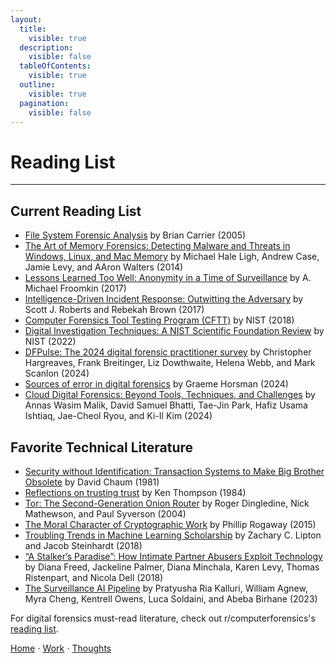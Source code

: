 ```yaml
---
layout:
  title:
    visible: true
  description:
    visible: false
  tableOfContents:
    visible: true
  outline:
    visible: true
  pagination:
    visible: false
---
```


# Reading List

***

## Current Reading List

- [File System Forensic Analysis](https://www.amazon.com/System-Forensic-Analysis-Brian-Carrier/dp/0321268172) by Brian Carrier (2005)
- [The Art of Memory Forensics: Detecting Malware and Threats in Windows, Linux, and Mac Memory](http://smile.amazon.com/Art-Memory-Forensics-Detecting-Malware/dp/1118825098) by Michael Hale Ligh, Andrew Case, Jamie Levy, and AAron Walters (2014)
- [Lessons Learned Too Well: Anonymity in a Time of Surveillance](https://repository.law.miami.edu/cgi/viewcontent.cgi?article=1311&context=fac_articles) by A. Michael Froomkin (2017)
- [Intelligence-Driven Incident Response: Outwitting the Adversary](https://www.amazon.com/Intelligence-Driven-Incident-Response-Outwitting-Adversary/dp/1491934948) by Scott J. Roberts and Rebekah Brown (2017)
- [Computer Forensics Tool Testing Program (CFTT)](https://www.nist.gov/itl/ssd/software-quality-group/computer-forensics-tool-testing-program-cftt) by NIST (2018)
- [Digital Investigation Techniques: A NIST Scientific Foundation Review](https://www.nist.gov/publications/digital-investigation-techniques-nist-scientific-foundation-review) by NIST (2022)
- [DFPulse: The 2024 digital forensic practitioner survey](https://www.sciencedirect.com/science/article/pii/S2666281724001719#fn0030) by Christopher Hargreaves, Frank Breitinger, Liz Dowthwaite, Helena Webb, and Mark Scanlon (2024) 
- [Sources of error in digital forensics](https://www.sciencedirect.com/science/article/pii/S2666281724000027) by Graeme Horsman (2024)
- [Cloud Digital Forensics: Beyond Tools, Techniques, and Challenges](https://pmc.ncbi.nlm.nih.gov/articles/PMC10819343/pdf/sensors-24-00433.pdf) by Annas Wasim Malik, David Samuel Bhatti, Tae-Jin Park, Hafiz Usama Ishtiaq, Jae-Cheol Ryou, and Ki-Il Kim (2024)

## Favorite Technical Literature

- [Security without Identification: Transaction Systems to Make Big Brother Obsolete](https://dl.acm.org/doi/abs/10.1145/4372.4373) by David Chaum (1981)
- [Reflections on trusting trust](https://dl.acm.org/doi/10.1145/358198.358210) by Ken Thompson (1984)
- [Tor: The Second-Generation Onion Router](https://svn-archive.torproject.org/svn/projects/design-paper/tor-design.pdf) by Roger Dingledine, Nick Mathewson, and Paul Syverson (2004)
- [The Moral Character of Cryptographic Work](https://web.cs.ucdavis.edu/~rogaway/papers/moral-fn.pdf) by Phillip Rogaway (2015)
- [Troubling Trends in Machine Learning Scholarship](https://arxiv.org/pdf/1807.03341) by Zachary C. Lipton and Jacob Steinhardt (2018)
- [“A Stalker’s Paradise”: How Intimate Partner Abusers Exploit Technology](http://nixdell.com/papers/stalkers-paradise-intimate.pdf) by Diana Freed, Jackeline Palmer, Diana Minchala, Karen Levy, Thomas Ristenpart, and Nicola Dell (2018)
- [The Surveillance AI Pipeline](https://arxiv.org/pdf/2309.15084) by Pratyusha Ria Kalluri, William Agnew, Myra Cheng, Kentrell Owens, Luca Soldaini, and Abeba Birhane (2023)

For digital forensics must-read literature, check out r/computerforensics's [reading list](https://www.reddit.com/r/computerforensics/wiki/resources/#wiki_most_important).
 
[Home](https://app.gitbook.com/o/0kO27okC5uVB9ALX3rho/s/036xtfEIzcEdGegONXWM/) ⋅ [Work](https://app.gitbook.com/o/0kO27okC5uVB9ALX3rho/s/WaFS755Q4sf02CxLcghQ/) ⋅ [Thoughts](https://app.gitbook.com/o/0kO27okC5uVB9ALX3rho/s/s4QQPMntQ25hmJToKSOu/)
